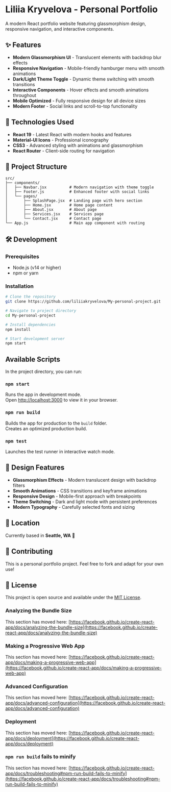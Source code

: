 # Liliia Kryvelova - Personal Portfolio

A modern React portfolio website featuring glassmorphism design, responsive navigation, and interactive components.

## ✨ Features

- **Modern Glassmorphism UI** - Translucent elements with backdrop blur effects
- **Responsive Navigation** - Mobile-friendly hamburger menu with smooth animations
- **Dark/Light Theme Toggle** - Dynamic theme switching with smooth transitions
- **Interactive Components** - Hover effects and smooth animations throughout
- **Mobile Optimized** - Fully responsive design for all device sizes
- **Modern Footer** - Social links and scroll-to-top functionality

## 🚀 Technologies Used

- **React 19** - Latest React with modern hooks and features
- **Material-UI Icons** - Professional iconography
- **CSS3** - Advanced styling with animations and glassmorphism
- **React Router** - Client-side routing for navigation

## 📁 Project Structure

```
src/
├── components/
│   ├── Navbar.jsx          # Modern navigation with theme toggle
│   ├── Footer.js           # Enhanced footer with social links
│   └── pages/
│       ├── SplashPage.jsx  # Landing page with hero section
│       ├── Home.jsx        # Home page content
│       ├── About.jsx       # About page
│       ├── Services.jsx    # Services page
│       └── Contact.jsx     # Contact page
└── App.js                  # Main app component with routing
```

## 🛠️ Development

### Prerequisites
- Node.js (v14 or higher)
- npm or yarn

### Installation
```bash
# Clone the repository
git clone https://github.com/liliiakryvelova/My-personal-project.git

# Navigate to project directory
cd My-personal-project

# Install dependencies
npm install

# Start development server
npm start
```

## Available Scripts

In the project directory, you can run:

### `npm start`

Runs the app in development mode.\
Open [http://localhost:3000](http://localhost:3000) to view it in your browser.

### `npm run build`

Builds the app for production to the `build` folder.\
Creates an optimized production build.

### `npm test`

Launches the test runner in interactive watch mode.

## 🎨 Design Features

- **Glassmorphism Effects** - Modern translucent design with backdrop filters
- **Smooth Animations** - CSS transitions and keyframe animations
- **Responsive Design** - Mobile-first approach with breakpoints
- **Theme Switching** - Dark and light mode with persistent preferences
- **Modern Typography** - Carefully selected fonts and sizing

## 📍 Location

Currently based in **Seattle, WA** 🌲

## 🤝 Contributing

This is a personal portfolio project. Feel free to fork and adapt for your own use!

## 📄 License

This project is open source and available under the [MIT License](LICENSE).

### Analyzing the Bundle Size

This section has moved here: [https://facebook.github.io/create-react-app/docs/analyzing-the-bundle-size](https://facebook.github.io/create-react-app/docs/analyzing-the-bundle-size)

### Making a Progressive Web App

This section has moved here: [https://facebook.github.io/create-react-app/docs/making-a-progressive-web-app](https://facebook.github.io/create-react-app/docs/making-a-progressive-web-app)

### Advanced Configuration

This section has moved here: [https://facebook.github.io/create-react-app/docs/advanced-configuration](https://facebook.github.io/create-react-app/docs/advanced-configuration)

### Deployment

This section has moved here: [https://facebook.github.io/create-react-app/docs/deployment](https://facebook.github.io/create-react-app/docs/deployment)

### `npm run build` fails to minify

This section has moved here: [https://facebook.github.io/create-react-app/docs/troubleshooting#npm-run-build-fails-to-minify](https://facebook.github.io/create-react-app/docs/troubleshooting#npm-run-build-fails-to-minify)
